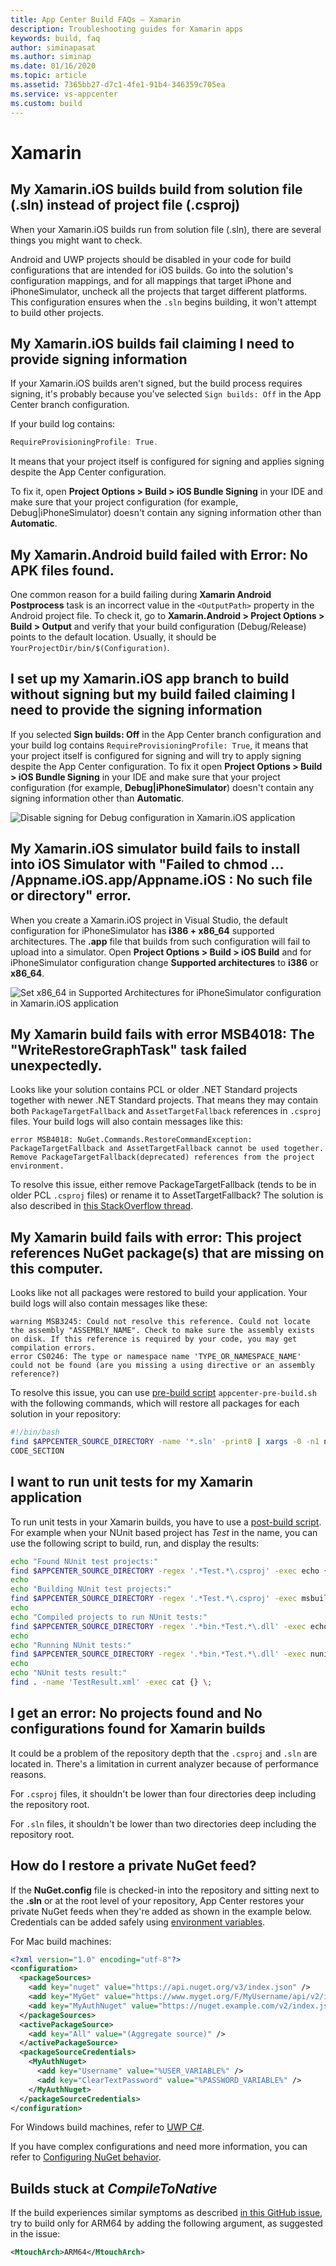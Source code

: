 ```yaml
---
title: App Center Build FAQs – Xamarin
description: Troubleshooting guides for Xamarin apps
keywords: build, faq
author: siminapasat
ms.author: siminap
ms.date: 01/16/2020
ms.topic: article
ms.assetid: 7365bb27-d7c1-4fe1-91b4-346359c705ea
ms.service: vs-appcenter
ms.custom: build
---
```



# Xamarin
## <a name="solution-file"/>My Xamarin.iOS builds build from solution file (.sln) instead of project file (.csproj)

When your Xamarin.iOS builds run from solution file (.sln), there are several things you might want to check. 

Android and UWP projects should be disabled in your code for build configurations that are intended for iOS builds. Go into the solution's configuration mappings, and for all mappings that target iPhone and iPhoneSimulator, uncheck all the projects that target different platforms. This configuration ensures when the `.sln` begins building, it won't attempt to build other projects. 

## <a name="fail-signing"/>My Xamarin.iOS builds fail claiming I need to provide signing information
If your Xamarin.iOS builds aren't signed, but the build process requires signing, it's probably because you've selected `Sign builds: Off` in the App Center branch configuration. 

If your build log contains: 
```Javascript
RequireProvisioningProfile: True. 
```
It means that your project itself is configured for signing and applies signing despite the App Center configuration. 

To fix it, open **Project Options > Build > iOS Bundle Signing** in your IDE and make sure that your project configuration (for example, Debug|iPhoneSimulator) doesn't contain any signing information other than **Automatic**.

## <a name="no-apk"/>My Xamarin.Android build failed with **Error: No APK files found**.

One common reason for a build failing during **Xamarin Android Postprocess** task is an incorrect value in the `<OutputPath>` property in the Android project file. To check it, go to **Xamarin.Android > Project Options > Build > Output** and verify that your build configuration (Debug/Release) points to the default location. Usually, it should be `YourProjectDir/bin/$(Configuration)`.

## <a name="signing-info-failed"/>I set up my Xamarin.iOS app branch to build without signing but my build failed claiming I need to provide the signing information

If you selected **Sign builds: Off** in the App Center branch configuration and your build log contains `RequireProvisioningProfile: True`, it means that your project itself is configured for signing and will try to apply signing despite the App Center configuration. To fix it open **Project Options > Build > iOS Bundle Signing** in your IDE and make sure that your project configuration (for example, **Debug|iPhoneSimulator**) doesn't contain any signing information other than **Automatic**.

![Disable signing for Debug configuration in Xamarin.iOS application](~/build/images/xamarin-ios-empty-codesigning.png "Disable signing for Debug configuration in Xamarin.iOS application")

[xamarin-ios-empty-codesigning]: images/xamarin-ios-empty-codesigning.png "Disable signing for Debug configuration in Xamarin.iOS application"

## <a name="sim-fails"/>My Xamarin.iOS simulator build fails to install into iOS Simulator with "Failed to chmod ... /Appname.iOS.app/Appname.iOS : No such file or directory" error. 

When you create a Xamarin.iOS project in Visual Studio, the default configuration for iPhoneSimulator has **i386 + x86_64** supported architectures. The **.app** file that builds from such configuration will fail to upload into a simulator. Open **Project Options > Build > iOS Build** and for iPhoneSimulator configuration change **Supported architectures** to **i386** or **x86_64**.

![Set x86_64 in Supported Architectures for iPhoneSimulator configuration in Xamarin.iOS application](~/build/images/xamarin-ios-iphonesimulator-supported-architecture.png "Set x86_64 in Supported Architectures for iPhoneSimulator configuration in Xamarin.iOS application")

[xamarin-ios-iphonesimulator-supported-architecture]: images/xamarin-ios-iphonesimulator-supported-architecture.png "Set x86_64 in Supported Architectures for iPhoneSimulator configuration in Xamarin.iOS application"

## <a name="task-fails"/>My Xamarin build fails with error MSB4018: The "WriteRestoreGraphTask" task failed unexpectedly.

Looks like your solution contains PCL or older .NET Standard projects together with newer .NET Standard projects. That means they may contain both `PackageTargetFallback` and `AssetTargetFallback` references in `.csproj` files. Your build logs will also contain messages like this:

```NA
error MSB4018: NuGet.Commands.RestoreCommandException: PackageTargetFallback and AssetTargetFallback cannot be used together. Remove PackageTargetFallback(deprecated) references from the project environment.
```

To resolve this issue, either remove PackageTargetFallback (tends to be in older PCL `.csproj` files) or rename it to AssetTargetFallback? The solution is also described in [this StackOverflow thread](https://stackoverflow.com/questions/45569378/upgrading-to-net-core-2-0-packagetargetfallback-and-assettargetfallback-cannot).

## <a name="nuget-missing"/>My Xamarin build fails with error: This project references NuGet package(s) that are missing on this computer.

Looks like not all packages were restored to build your application. Your build logs will also contain messages like these:

```NA
warning MSB3245: Could not resolve this reference. Could not locate the assembly "ASSEMBLY_NAME". Check to make sure the assembly exists on disk. If this reference is required by your code, you may get compilation errors.
error CS0246: The type or namespace name 'TYPE_OR_NAMESPACE_NAME' could not be found (are you missing a using directive or an assembly reference?)
```

To resolve this issue, you can use [pre-build script](https://docs.microsoft.com/appcenter/build/custom/scripts/#pre-build) `appcenter-pre-build.sh` with the following commands, which will restore all packages for each solution in your repository:

```bash
#!/bin/bash
find $APPCENTER_SOURCE_DIRECTORY -name '*.sln' -print0 | xargs -0 -n1 nuget restore -DisableParallelProcessing
CODE_SECTION
```

## <a name="unit-tests"/>I want to run unit tests for my Xamarin application

To run unit tests in your Xamarin builds, you have to use a [post-build script](~/build/custom/scripts/index.md#post-build). For example when your NUnit based project has *Test* in the name, you can use the following script to build, run, and display the results:

```bash
echo "Found NUnit test projects:"
find $APPCENTER_SOURCE_DIRECTORY -regex '.*Test.*\.csproj' -exec echo {} \;
echo
echo "Building NUnit test projects:"
find $APPCENTER_SOURCE_DIRECTORY -regex '.*Test.*\.csproj' -exec msbuild {} \;
echo
echo "Compiled projects to run NUnit tests:"
find $APPCENTER_SOURCE_DIRECTORY -regex '.*bin.*Test.*\.dll' -exec echo {} \;
echo
echo "Running NUnit tests:"
find $APPCENTER_SOURCE_DIRECTORY -regex '.*bin.*Test.*\.dll' -exec nunit3-console {} \;
echo
echo "NUnit tests result:"
find . -name 'TestResult.xml' -exec cat {} \;
```

## <a name="no-projects"/>I get an error: No projects found and No configurations found for Xamarin builds

It could be a problem of the repository depth that the `.csproj` and `.sln` are located in. There's a limitation in current analyzer because of performance reasons.

For `.csproj` files, it shouldn't be lower than four directories deep including the repository root.

For `.sln` files, it shouldn't be lower than two directories deep including the repository root.

## <a name="nuget-feed"/>How do I restore a private NuGet feed?

If the **NuGet.config** file is checked-in into the repository and sitting next to the **.sln** or at the root level of your repository, App Center restores your private NuGet feeds when they're added as shown in the example below. Credentials can be added safely using [environment variables](~/build/custom/scripts/index.md).

For Mac build machines:

```xml
<?xml version="1.0" encoding="utf-8"?>
<configuration>
  <packageSources>
    <add key="nuget" value="https://api.nuget.org/v3/index.json" />
    <add key="MyGet" value="https://www.myget.org/F/MyUsername/api/v2/index.json" />
    <add key="MyAuthNuget" value="https://nuget.example.com/v2/index.json" />
  </packageSources>
  <activePackageSource>
    <add key="All" value="(Aggregate source)" />
  </activePackageSource>
  <packageSourceCredentials>
    <MyAuthNuget>
      <add key="Username" value="%USER_VARIABLE%" />
      <add key="ClearTextPassword" value="%PASSWORD_VARIABLE%" />
    </MyAuthNuget>
  </packageSourceCredentials>
</configuration>
```

For Windows build machines, refer to [UWP C#](~/build/windows/uwp/first-build.md).

If you have complex configurations and need more information, you can refer to [Configuring NuGet behavior](https://docs.microsoft.com/nuget/consume-packages/configuring-nuget-behavior).

## <a name="stuck-at-compiletonative"/>Builds stuck at _CompileToNative_

If the build experiences similar symptoms as described [in this GitHub issue](https://github.com/xamarin/xamarin-macios/issues/6818), try to build only for ARM64 by adding the following argument, as suggested in the issue:

```xml
<MtouchArch>ARM64</MtouchArch>
```
